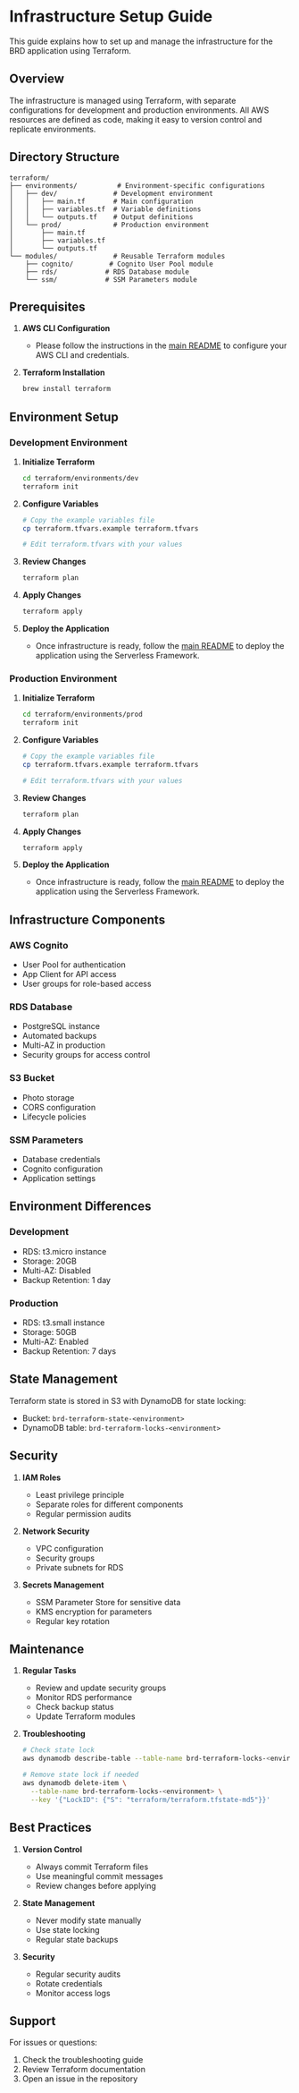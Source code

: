 # Infrastructure Setup Guide

This guide explains how to set up and manage the infrastructure for the BRD application using Terraform.

## Overview

The infrastructure is managed using Terraform, with separate configurations for development and production environments. All AWS resources are defined as code, making it easy to version control and replicate environments.

## Directory Structure

```
terraform/
├── environments/          # Environment-specific configurations
│   ├── dev/              # Development environment
│   │   ├── main.tf       # Main configuration
│   │   ├── variables.tf  # Variable definitions
│   │   └── outputs.tf    # Output definitions
│   └── prod/             # Production environment
│       ├── main.tf
│       ├── variables.tf
│       └── outputs.tf
└── modules/              # Reusable Terraform modules
    ├── cognito/         # Cognito User Pool module
    ├── rds/            # RDS Database module
    └── ssm/            # SSM Parameters module
```

## Prerequisites

1. **AWS CLI Configuration**
   - Please follow the instructions in the [main README](../../README.md#aws-setup) to configure your AWS CLI and credentials.

2. **Terraform Installation**
   ```bash
   brew install terraform
   ```

## Environment Setup

### Development Environment

1. **Initialize Terraform**
   ```bash
   cd terraform/environments/dev
   terraform init
   ```

2. **Configure Variables**
   ```bash
   # Copy the example variables file
   cp terraform.tfvars.example terraform.tfvars

   # Edit terraform.tfvars with your values
   ```

3. **Review Changes**
   ```bash
   terraform plan
   ```

4. **Apply Changes**
   ```bash
   terraform apply
   ```

5. **Deploy the Application**
   - Once infrastructure is ready, follow the [main README](../../README.md#application-deployment) to deploy the application using the Serverless Framework.

### Production Environment

1. **Initialize Terraform**
   ```bash
   cd terraform/environments/prod
   terraform init
   ```

2. **Configure Variables**
   ```bash
   # Copy the example variables file
   cp terraform.tfvars.example terraform.tfvars

   # Edit terraform.tfvars with your values
   ```

3. **Review Changes**
   ```bash
   terraform plan
   ```

4. **Apply Changes**
   ```bash
   terraform apply
   ```

5. **Deploy the Application**
   - Once infrastructure is ready, follow the [main README](../../README.md#application-deployment) to deploy the application using the Serverless Framework.

## Infrastructure Components

### AWS Cognito
- User Pool for authentication
- App Client for API access
- User groups for role-based access

### RDS Database
- PostgreSQL instance
- Automated backups
- Multi-AZ in production
- Security groups for access control

### S3 Bucket
- Photo storage
- CORS configuration
- Lifecycle policies

### SSM Parameters
- Database credentials
- Cognito configuration
- Application settings

## Environment Differences

### Development
- RDS: t3.micro instance
- Storage: 20GB
- Multi-AZ: Disabled
- Backup Retention: 1 day

### Production
- RDS: t3.small instance
- Storage: 50GB
- Multi-AZ: Enabled
- Backup Retention: 7 days

## State Management

Terraform state is stored in S3 with DynamoDB for state locking:
- Bucket: `brd-terraform-state-<environment>`
- DynamoDB table: `brd-terraform-locks-<environment>`

## Security

1. **IAM Roles**
   - Least privilege principle
   - Separate roles for different components
   - Regular permission audits

2. **Network Security**
   - VPC configuration
   - Security groups
   - Private subnets for RDS

3. **Secrets Management**
   - SSM Parameter Store for sensitive data
   - KMS encryption for parameters
   - Regular key rotation

## Maintenance

1. **Regular Tasks**
   - Review and update security groups
   - Monitor RDS performance
   - Check backup status
   - Update Terraform modules

2. **Troubleshooting**
   ```bash
   # Check state lock
   aws dynamodb describe-table --table-name brd-terraform-locks-<environment>

   # Remove state lock if needed
   aws dynamodb delete-item \
     --table-name brd-terraform-locks-<environment> \
     --key '{"LockID": {"S": "terraform/terraform.tfstate-md5"}}'
   ```

## Best Practices

1. **Version Control**
   - Always commit Terraform files
   - Use meaningful commit messages
   - Review changes before applying

2. **State Management**
   - Never modify state manually
   - Use state locking
   - Regular state backups

3. **Security**
   - Regular security audits
   - Rotate credentials
   - Monitor access logs

## Support

For issues or questions:
1. Check the troubleshooting guide
2. Review Terraform documentation
3. Open an issue in the repository 